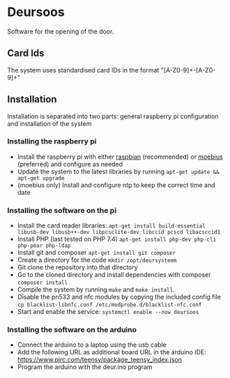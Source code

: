 # Deursoos

Software for the opening of the door.

## Card Ids
The system uses standardised card IDs in the format "[A-Z0-9]+\-[A-Z0-9]+"

## Installation
Installation is separated into two parts: general raspberry pi configuration and installation of the system

### Installing the raspberry pi
* Install the raspberry pi with either [raspbian](http://www.raspbian.org/) (recommended) or [moebius](http://moebiuslinux.sourceforge.net/) (preferred) and configure as needed
* Update the system to the latest libraries by running `apt-get update && apt-get upgrade`
* (moebius only) Install and configure ntp to keep the correct time and date

### Installing the software on the pi
* Install the card reader libraries: `apt-get install build-essential libusb-dev libusb++-dev libpcsclite-dev libccid pcscd libacsccid1`
* Install PHP (last tested on PHP 7.4) `apt-get install php-dev php-cli php-pear php-ldap`
* Install git and composer `apt-get install git composer`
* Create a directory for the code `mkdir /opt/deursysteem`
* Git clone the repository into that directory
* Go to the cloned directory and install dependencies with composer `composer install`
* Compile the system by running `make` and `make install`.
* Disable the pn533 and nfc modules by copying the included config file `cp blacklist-libnfc.conf /etc/modprobe.d/blacklist-nfc.conf`
* Start and enable the service: `systemctl enable --now deursoos`

### Installing the software on the arduino
* Connect the arduino to a laptop using the usb cable
* Add the following URL as additional board URL in the arduino IDE: https://www.pjrc.com/teensy/package_teensy_index.json
* Program the arduino with the deur.ino program
